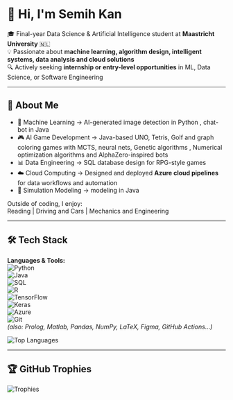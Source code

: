 # 👋 Hi, I'm Semih Kan  

🎓 Final-year Data Science & Artificial Intelligence student at **Maastricht University** 🇳🇱  
💡 Passionate about **machine learning, algorithm design, intelligent systems, data analysis and cloud solutions**  
🔍 Actively seeking **internship or entry-level opportunities** in ML, Data Science, or Software Engineering  

---

## 💫 About Me  
- 🧠 Machine Learning → AI-generated image detection in Python , chat-bot in Java
- 🎮 AI Game Development → Java-based UNO, Tetris, Golf and graph coloring games with MCTS, neural nets, Genetic algorithms , Numerical optimization algorithms and AlphaZero-inspired bots  
- 📊 Data Engineering → SQL database design for RPG-style games  
- ☁️ Cloud Computing → Designed and deployed **Azure cloud pipelines** for data workflows and automation  
- 🚀 Simulation Modeling → modeling in Java 

Outside of coding, I enjoy:  
Reading | Driving and Cars | Mechanics and Engineering

---

## 🛠️ Tech Stack  
**Languages & Tools:**  
![Python](https://img.shields.io/badge/-Python-3776AB?logo=python&logoColor=white)  
![Java](https://img.shields.io/badge/-Java-007396?logo=java&logoColor=white)  
![SQL](https://img.shields.io/badge/-SQL-336791?logo=postgresql&logoColor=white)  
![R](https://img.shields.io/badge/-R-276DC3?logo=r&logoColor=white)  
![TensorFlow](https://img.shields.io/badge/-TensorFlow-FF6F00?logo=tensorflow&logoColor=white)  
![Keras](https://img.shields.io/badge/-Keras-D00000?logo=keras&logoColor=white)  
![Azure](https://img.shields.io/badge/-Azure-0078D4?logo=microsoft-azure&logoColor=white)  
![Git](https://img.shields.io/badge/-Git-F05032?logo=git&logoColor=white)  
*(also: Prolog, Matlab, Pandas, NumPy, LaTeX, Figma, GitHub Actions…)*  

![Top Languages](https://github-readme-stats.vercel.app/api/top-langs/?username=SemihKanUM&layout=compact&theme=tokyonight)  

---

## 🏆 GitHub Trophies  
![Trophies](https://github-profile-trophy.vercel.app/?username=SemihKanUM&theme=tokyonight&margin-w=10)  
